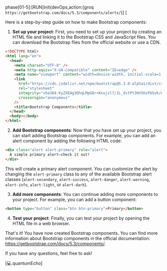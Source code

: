 phase[01-5]:[RUN]init{devOps,action:[groq `https://getbootstrap.com/docs/5.3/components/alerts/`)] [

Here is a step-by-step guide on how to make Bootstrap components:

1. **Set up your project**: First, you need to set up your project by creating an HTML file and linking it to the Bootstrap CSS and JavaScript files. You can download the Bootstrap files from the official website or use a CDN.

```html
<!DOCTYPE html>
<html lang="en">
  <head>
    <meta charset="UTF-8" />
    <meta http-equiv="X-UA-Compatible" content="IE=edge" />
    <meta name="viewport" content="width=device-width, initial-scale=1.0" />
    <link
      href="https://cdn.jsdelivr.net/npm/bootstrap@5.3.0-alpha1/dist/css/bootstrap.min.css"
      rel="stylesheet"
      integrity="sha384-KyZXEAg3QhqLMpG8r+Knujsl7/1L_dstPt3HV5HzF6Gvk/e9T9hXmJ58bldgTk+"
      crossorigin="anonymous"
    />
    <title>Bootstrap Components</title>
  </head>
  <body></body>
</html>
```

2. **Add Bootstrap components**: Now that you have set up your project, you can start adding Bootstrap components. For example, you can add an alert component by adding the following HTML code:

```html
<div class="alert alert-primary" role="alert">
  A simple primary alert—check it out!
</div>
```

This will create a primary alert component. You can customize the alert by changing the `alert-primary` class to any of the available Bootstrap alert classes (`alert-secondary`, `alert-success`, `alert-danger`, `alert-warning`, `alert-info`, `alert-light`, or `alert-dark`).

3. **Add more components**: You can continue adding more components to your project. For example, you can add a button component:

```html
<button type="button" class="btn btn-primary">Primary</button>
```

4. **Test your project**: Finally, you can test your project by opening the HTML file in a web browser.

That's it! You have now created Bootstrap components. You can find more information about Bootstrap components in the official documentation: <https://getbootstrap.com/docs/5.3/components/>.

If you have any questions, feel free to ask!

[💻.quantumEcho]